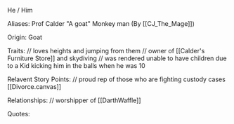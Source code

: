 He / Him

Aliases:
 Prof
 Calder
 "A goat"
 Monkey man (By [[CJ_The_Mage]])
 
Origin: Goat

Traits:
 // loves heights and jumping from them
 // owner of [[Calder's Furniture Store]] and skydiving
 // was rendered unable to have children due to a Kid kicking him in the balls when he was 10

Relavent Story Points:
 // proud rep of those who are fighting custody cases
 [[Divorce.canvas]]

Relationships:
 // worshipper of [[DarthWaffle]]

Quotes:


